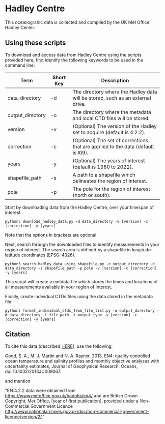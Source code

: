 # Hadley Centre
This oceanograhic data is collected and compiled by the UK Met Office Hadley Center. 


## Using these scripts
To download and access data from Hadley Centre using the scripts provided here, first identify the following keywords to be used in the command line:

| Term | Short Key | Description|
| ---- | --------- | -----------|
| data_directory | -d | The directory where the Hadley data will be stored, such as an external drive. |
| output_directory | -o | The directory where the metadata and local CTD files will be stored. |
| version | -v | (Optional) The version of the Hadley set to acquire (default is 4.2.2). |
| correction | -c | (Optional) The set of corrections that are applied to the data (default is l09). |
| years | -y | (Optional) The years of interest (default is 1960 to 2022). |
| shapefile_path | -s | A path to a shapefile which delineates the region of interest. |
| pole | -p | The pole for the region of interest (north or south). |

Start by downloading data from the Hadley Centre, over your timespan of interest
```
python3 download_hadley_data.py -d data_directory -v [version] -c [correction] -y [years]
```
Note that the options in brackets are optional.

Next, search through the downloaded files to identify measurements in your region of interest. The search area is defined by a shapefile in longitude-latitude coordinates (EPSG: 4326).
```
python3 search_hadley_data_using_shapefile.py -o output_directory -d data_directory -s shapefile_path -p pole -v [version] -c [correction] -y [years]
```
This script will create a metdata file which stores the times and locations of all measurements available in your region of interest.

Finally, create individual CTDs files using the data stored in the metadata file:
```
python3 format_individual_ctds_from_file_list.py -o output_directory -d data_directory -f file_path -t output_type -v [version] -c [correction] -y [years]
```

## Citation
To cite this data (described [HERE](https://www.metoffice.gov.uk/hadobs/en4/terms_and_conditions.html)), use the following:

Good, S. A., M. J. Martin and N. A. Rayner, 2013. EN4: quality controlled ocean temperature and salinity profiles and monthly objective analyses with uncertainty estimates, Journal of Geophysical Research: Oceans, doi:10.1002/2013JC009067.

and mention

"EN.4.2.2 data were obtained from https://www.metoffice.gov.uk/hadobs/en4/ and are British Crown Copyright, Met Office, \[year of first publication\], provided under a Non-Commercial Government Licence http://www.nationalarchives.gov.uk/doc/non-commercial-government-licence/version/2/."
